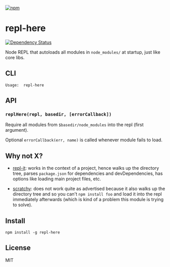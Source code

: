 [![npm](https://nodei.co/npm/repl-here.png)](https://nodei.co/npm/repl-here/)

# repl-here

[![Dependency Status][david-badge]][david]

Node REPL that autoloads all modules in `node_modules/` at startup, just like core libs.

[david]: https://david-dm.org/eush77/repl-here
[david-badge]: https://david-dm.org/eush77/repl-here.png

## CLI

```
Usage:  repl-here
```

## API

### `replHere(repl, basedir, [errorCallback])`

Require all modules from `$basedir/node_modules` into the repl (first argument).

Optional `errorCallback(err, name)` is called whenever module fails to load.

## Why not X?

- [repl-it](http://npm.im/repl-it): works in the context of a project, hence walks up the directory tree, parses `package.json` for dependencies and devDependencies, has options like loading main project files, etc.

- [scratchy](http://npm.im/scratchy): does not work quite as advertised because it also walks up the directory tree and so you can't `npm install foo` and load it into the repl immediately afterwards (which is kind of a problem this module is trying to solve).


## Install

```
npm install -g repl-here
```

## License

MIT
